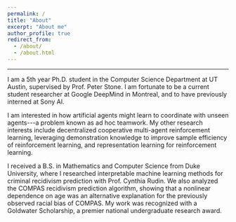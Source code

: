 ```yaml
---
permalink: /
title: "About"
excerpt: "About me"
author_profile: true
redirect_from: 
  - /about/
  - /about.html
---
```


------

I am a 5th year Ph.D. student in the Computer Science Department at UT Austin, supervised by Prof. Peter Stone. I am fortunate to be a current student researcher at Google DeepMind in Montreal, and to have previously interned at Sony AI. 

I am interested in how artificial agents might learn to coordinate with unseen agents---a problem known as ad hoc teamwork. My other research interests include decentralized cooperative multi-agent reinforcement learning, leveraging demonstration knowledge to improve sample efficiency of reinforcement learning, and representation learning for reinforcement learning. 

I received a B.S. in Mathematics and Computer Science from Duke University, where I researched interpretable machine learning methods for criminal recidivism prediction with Prof. Cynthia Rudin. We also analyzed the COMPAS recidivism prediction algorithm, showing that a nonlinear dependence on age was an alternative explanation for the previously observed racial bias of COMPAS. My work was recognized with a Goldwater Scholarship, a premier national undergraduate research award.